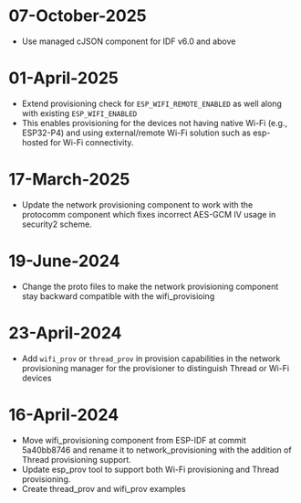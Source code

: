 # 07-October-2025

- Use managed cJSON component for IDF v6.0 and above

# 01-April-2025

- Extend provisioning check for `ESP_WIFI_REMOTE_ENABLED` as well along with existing `ESP_WIFI_ENABLED`
- This enables provisioning for the devices not having native Wi-Fi (e.g., ESP32-P4) and using external/remote Wi-Fi solution such as esp-hosted for Wi-Fi connectivity.

# 17-March-2025

- Update the network provisioning component to work with the protocomm component which fixes incorrect AES-GCM IV usage in security2 scheme.

# 19-June-2024

- Change the proto files to make the network provisioning component stay backward compatible with the wifi_provisioing

# 23-April-2024

- Add `wifi_prov` or `thread_prov` in provision capabilities in the network provisioning manager for the provisioner to distinguish Thread or Wi-Fi devices

# 16-April-2024

- Move wifi_provisioning component from ESP-IDF at commit 5a40bb8746 and rename it to network_provisioning with the addition of Thread provisioning support.
- Update esp_prov tool to support both Wi-Fi provisioning and Thread provisioning.
- Create thread_prov and wifi_prov examples
